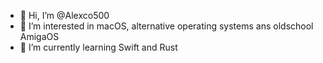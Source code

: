 - 👋 Hi, I’m @Alexco500
- 👀 I’m interested in macOS, alternative operating systems ans oldschool AmigaOS
- 🌱 I’m currently learning Swift and Rust

<!---
Alexco500/Alexco500 is a ✨ special ✨ repository because its `README.md` (this file) appears on your GitHub profile.
You can click the Preview link to take a look at your changes.
--->
